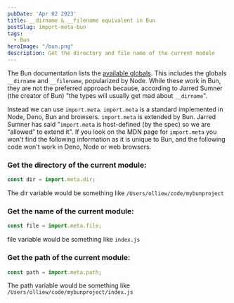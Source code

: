```yaml
---
pubDate: 'Apr 02 2023'
title: __dirname & __filename equivalent in Bun
postSlug: import-meta-bun
tags:
  - Bun
heroImage: "/bun.png"
description: Get the directory and file name of the current module
---
```


The Bun documentation lists the [available globals](https://bun.sh/docs/api/globals). This includes the globals `__dirname` and `__filename`, popularized by Node. While these work in Bun, they are not the preferred approach because, according to Jarred Sumner (the creator of Bun) "the types will usually get mad about `__dirname`". 

Instead we can use `import.meta`. `import.meta` is a standard implemented in Node, Deno, Bun and browsers. `import.meta` is extended by Bun. Jarred Sumner has said "`import.meta` is host-defined (by the spec) so we are “allowed” to extend it". If you look on the MDN page for `import.meta` you won't find the following information as it is unique to Bun, and the following code won't work in Deno, Node or web browsers. 

### Get the directory of the current module:

```js
const dir = import.meta.dir;
```
The dir variable would be something like `/Users/olliew/code/mybunproject`

### Get the name of the current module:
```js
const file = import.meta.file;
```
file variable would be something like `index.js`

### Get the path of the current module:
```js
const path = import.meta.path;
```
The path variable would be something like `/Users/olliew/code/mybunproject/index.js`
